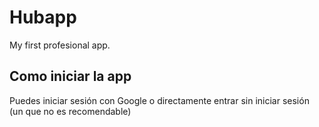 # Hubapp

My first profesional app.

## Como iniciar la app

Puedes iniciar sesión con Google o directamente entrar sin iniciar sesión (un que no es recomendable)
